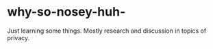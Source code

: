 # why-so-nosey-huh-
Just learning some things. Mostly research and discussion in topics of privacy.  
